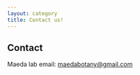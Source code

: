 ```yaml
---
layout: category
title: Contact us!
---
```

## Contact

Maeda lab email: <a href="maedabotany@gmail.com">maedabotany@gmail.com</a>
